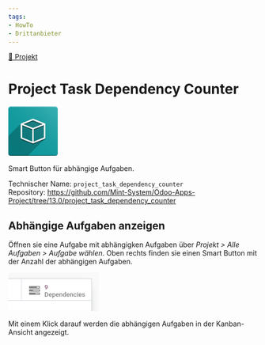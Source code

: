 ```yaml
---
tags:
- HowTo
- Drittanbieter
---
```

[🔗 Projekt](Projekt.md)
# Project Task Dependency Counter
![icon_oms_box](assets/icon_oms_box.png)

Smart Button für abhängige Aufgaben.

Technischer Name: `project_task_dependency_counter`\
Repository: <https://github.com/Mint-System/Odoo-Apps-Project/tree/13.0/project_task_dependency_counter>

## Abhängige Aufgaben anzeigen

Öffnen sie eine Aufgabe mit abhängigken Aufgaben über *Projekt > Alle Aufgaben > Aufgabe wählen*. Oben rechts finden sie einen Smart Button mit der Anzahl der abhängigen Aufgaben.

![](assets/Project%20Task%20Dependency%20Counter%20Button.png)

Mit einem Klick darauf werden die abhängigen Aufgaben in der Kanban-Ansicht angezeigt.

